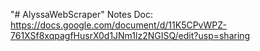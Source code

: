 "# AlyssaWebScraper" 
Notes Doc: https://docs.google.com/document/d/11K5CPvWPZ-761XSf8xqpagfHusrX0d1JNm1lz2NGISQ/edit?usp=sharing
